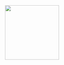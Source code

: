 <div id="header" align="center">
   <img src="https://github.com/LenBel7/LenBel7/assets/124895181/3b230235-20cd-4b96-9178-12b9ff9893b1" height="170" />
</div>

